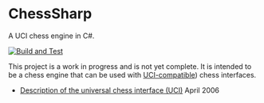 ChessSharp
==========

A UCI chess engine in C#.

[![Build and Test](https://github.com/rprouse/ChessSharp/actions/workflows/build.yml/badge.svg)](https://github.com/rprouse/ChessSharp/actions/workflows/build.yml)

This project is a work in progress and is not yet complete. It is
intended to be a chess engine that can be used with
[UCI-compatible](https://en.wikipedia.org/wiki/Universal_Chess_Interface))
chess interfaces.

- [Description of the universal chess interface (UCI)](./Documents/uci-engine-interface.txt) April 2006
